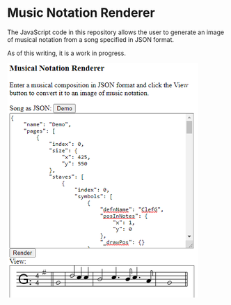 Music Notation Renderer
=======================

The JavaScript code in this repository allows the user to generate an image of musical notation from a song specified in JSON format.

As of this writing, it is a work in progress.

<img src="Screenshot.png" />